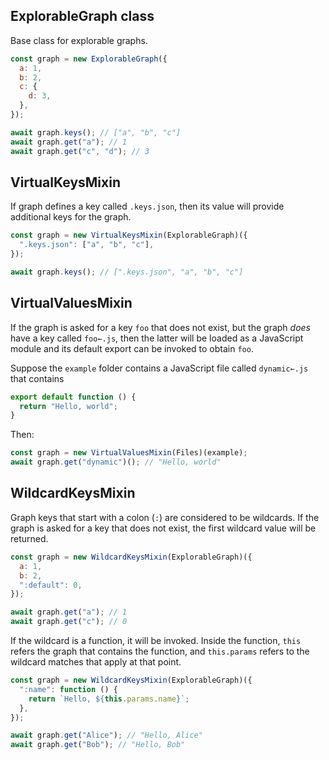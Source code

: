 ## ExplorableGraph class

Base class for explorable graphs.

```js
const graph = new ExplorableGraph({
  a: 1,
  b: 2,
  c: {
    d: 3,
  },
});

await graph.keys(); // ["a", "b", "c"]
await graph.get("a"); // 1
await graph.get("c", "d"); // 3
```

## VirtualKeysMixin

If graph defines a key called `.keys.json`, then its value will provide additional keys for the graph.

```js
const graph = new VirtualKeysMixin(ExplorableGraph)({
  ".keys.json": ["a", "b", "c"],
});

await graph.keys(); // [".keys.json", "a", "b", "c"]
```

## VirtualValuesMixin

If the graph is asked for a key `foo` that does not exist, but the graph _does_ have a key called `foo←.js`, then the latter will be loaded as a JavaScript module and its default export can be invoked to obtain `foo`.

Suppose the `example` folder contains a JavaScript file called `dynamic←.js` that contains

```js
export default function () {
  return "Hello, world";
}
```

Then:

```js
const graph = new VirtualValuesMixin(Files)(example);
await graph.get("dynamic")(); // "Hello, world"
```

## WildcardKeysMixin

Graph keys that start with a colon (`:`) are considered to be wildcards. If the graph is asked for a key that does not exist, the first wildcard value will be returned.

```js
const graph = new WildcardKeysMixin(ExplorableGraph)({
  a: 1,
  b: 2,
  ":default": 0,
});

await graph.get("a"); // 1
await graph.get("c"); // 0
```

If the wildcard is a function, it will be invoked. Inside the function, `this` refers the graph that contains the function, and `this.params` refers to the wildcard matches that apply at that point.

```js
const graph = new WildcardKeysMixin(ExplorableGraph)({
  ":name": function () {
    return `Hello, ${this.params.name}`;
  },
});

await graph.get("Alice"); // "Hello, Alice"
await graph.get("Bob"); // "Hello, Bob"
```

